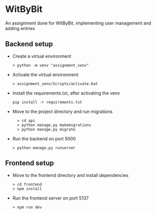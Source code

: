 # WitByBit

An assignment done for WitByBit, implementing user management and adding entries

## Backend setup

- Create a virtual environment

  ```
  > python -m venv "assignment_venv"
  ```

- Activate the virtual environment
  ```
  > assignment_venv/Scripts/activate.bat
  ```
- Install the requirements.txt, after activating the venv

  ```
  pip install -r requirements.txt
  ```

- Move to the project directory and run migrations

  ```
    > cd api
    > python manage.py makemigrations
    > python manage.py migrate
  ```

- Run the backend on port 5000
  ```
  > python manage.py runserver
  ```

## Frontend setup

- Move to the frontend directory and install dependencies

  ```
  > cd frontend
  > npm install
  ```

- Run the frontend server on port 5137
  ```
  > npm run dev
  ```

